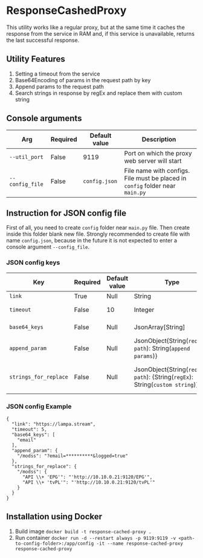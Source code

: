# ResponseCashedProxy

This utility works like a regular proxy, but at the same time it caches the response from the service in RAM and, 
if this service is unavailable, returns the last successful response.

## Utility Features

1. Setting a timeout from the service
2. Base64Encoding of params in the request path by key
3. Append params to the request path
4. Search strings in response by regEx and replace them with custom string

## Console arguments

Arg | Required | Default value | Description
-|-|-|-
`--util_port` | False | 9119 | Port on which the proxy web server will start
`--config_file` | False | `config.json` | File name with configs. File must be placed in `config` folder near `main.py`

## Instruction for JSON config file

First of all, you need to create `config` folder near `main.py` file.
Then create inside this folder blank new file. Strongly recommended to create file with name `config.json`, 
because in the future it is not expected to enter a console argument `--config_file`.

### JSON config keys

Key | Required | Default value | Type | Description | Example
-|-|-|-|-|-
`link` | True | Null | String | Link to service | `"link": "https://<host>"`
`timeout` | False | 10 | Integer | Timeout from service | `"timeout": 2`
`base64_keys` | False | Null | JsonArray\[String] | Param keys for base64Encoding | `"base64_keys": \["email"]`
`append_param` | False | Null | JsonObject{String(`request path`): String(`append params`)} | Append params to the request path | `"append_param": {"/modss": "?email=*****&logged=true"}`
`strings_for_replace` | False | Null | JsonObject{String(`request path`): {String(`regEx`): String(`custom string`)}} | Request path where need to set a custom string by regEx | `"strings_for_replace": {"/modss": {"API \\+ 'EPG'": "'http://10.10.0.21:9120/EPG'", "API \\+ 'tvPL'": "'http://10.10.0.21:9120/tvPL'"}`

### JSON config Example

```
{
  "link": "https://lampa.stream",
  "timeout": 5,
  "base64_keys": [
    "email"
  ],
  "append_param": {
    "/modss": "?email=**********&logged=true"
  },
  "strings_for_replace": {
    "/modss": {
      "API \\+ 'EPG'": "'http://10.10.0.21:9120/EPG'",
      "API \\+ 'tvPL'": "'http://10.10.0.21:9120/tvPL'"
    }
  }
}
```

## Installation using Docker

1. Build image `docker build -t response-cached-proxy .`
2. Run container ```docker run -d
    --restart always
    -p 9119:9119
    -v <path-to-config-folder>:/app/config
    -it
    --name response-cached-proxy
    response-cached-proxy```